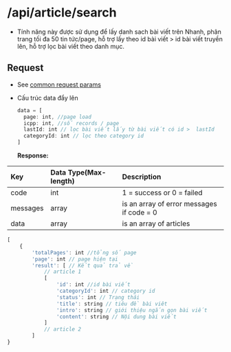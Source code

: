 # /api/article/search

* Tính năng này được sử dụng để lấy danh sach bài viết trên Nhanh, phân trang tối đa 50 tin tức/page, hỗ trợ lấy theo id bài viết &gt; id bài viết truyền lên, hỗ trợ lọc bài viết theo danh mục.

## Request

* See [common request params](../getting-started/api.md#request)
* Cấu trúc data đẩy lên

  ```javascript
  data = [
    page: int, //page load
    icpp: int, //số records / page
    lastId: int // lọc bài viết lấy từ bài viết có id >  lastId
    categoryId: int // lọc theo category id
  ]
  ```

  **Response:**

| Key | Data Type\(Max-length\) | Description |
| :--- | :--- | :--- |
| code | int | 1 = success or 0 = failed |
| messages | array | is an array of error messages if code = 0 |
| data | array | is an array of articles |

```javascript
[
    {
        'totalPages': int //tổng số page
        'page': int // page hiện tại
        'result': [ // Kết quả trả về
            // article 1
            [
                'id': int //id bài viết
                'categoryId': int // category id
                'status': int // Trạng thái
                'title': string // tiêu đề bài viêt
                'intro': string // giới thiệu ngắn gọn bài viết
                'content': string // Nội dung bài viết
            ]
            // article 2
        ]
}
```

